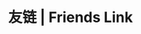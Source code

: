 ---
layout: links
title: 友链 | Friends Link
comments: 
  use: gitalk
links:
    - name: 'zikin'
      desc: '中学生 / 偶尔拍拍照片'
      url: 'https://zikin.org/'
      avatar: 'https://cdn.jsdelivr.net/gh/ZikinCDN/img@latest/2021/logo.jpg'
      target: _blank
    
    - name: 沐の空间
      desc: 缘，妙不可言
      url: https://muspace.top
      avatar: https://muspace.top/img/head.png
      target: _blank
    
    - name: 冷曦云
      desc: 无法追溯的过去，让ta成为回忆
      url: https://www.zymys.cn
      avatar: https://img.zymys.cn/2022/01/02/47e6abebb5228.jpg
      target: _blank
    
    - name: 萌小志のBlog
      desc: 去你妈的现实
      url: https://mengxiaozhi.galigali.club
      avatar: https://mengxiaozhi.github.io/dowload/image/IMG_0006.JPG
      target: _blank
    
    - name: 九弦之屋
      desc: 随着风和光来的旅行者，欢迎来到九弦之屋
      url: https://blog.sinzmise.top/
      avatar: https://blog.sinzmise.top/img/avatar.png
      target: _blank

    - name: 安小歪 Blog
      desc: 记住你！自己！
      url: https://hexo.shangskr.top/
      avatar: https://hexo.shangskr.top/img/favicon.png
      target: _blank
---
